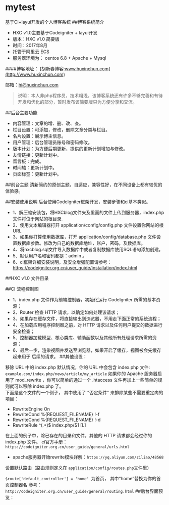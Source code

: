 # mytest
基于CI+layui开发的个人博客系统
##博客系统简介

* HXC v1.0主要基于Codeigniter + layui开发
* 版本：HXC v1.0 简要版
* 时间：2017年8月
* 托管于阿里云 ECS
* 服务器环境为： centos 6.8 + Apache + Mysql 

####博客地址：
[胡新春博客:www.huxinchun.com](http://www.huxinchun.com)

邮箱：hi@huxinchun.com
> 说明：本人非php程序员，技术粗浅，该博客系统还有许多不够完善和有待开发和优化的部分，暂时发布该简要版只为方便分享和交流。

##后台主要功能
* 内容管理：文章的增、删、改、查。
* 栏目设置：可添加，修改，删除文章分类与栏目。
* 名片设置：展示博主信息。
* 用户管理：后台管理员账号和密码修改。
* 版本计划：为方便后期更新，提供的更新计划增加与修改。
* 友情链接：更新计划中。
* 留言板：完成。
* 时间轴：更新计划中。
* 页面标签：更新计划中。

##前台主题
清新简约的原创主题，自适应，兼容性好，在不同设备上都有较优的体验感。

##安装使用说明
后台使用CodeIgniter框架开发，安装步骤和ci基本类似。

* 1、解压缩安装包，将HXCblog文件夹及里面的文件上传到服务器，index.php 文件将位于网站的根目录.
* 2、使用文本编辑器打开 application/config/config.php 文件设置你网站的根URL
* 3、如果你打算使用数据库，打开 application/config/database.php 文件设置数据库参数。修改为自己的数据库地址，账户，密码，及数据库。
* 4、将hxcblog.sql文件导入数据库中或者复制数据库使用SQL语句添加创建。
* 5、默认用户名和密码都是：admin 。
* 6、ci框架详细安装说明，及安全增强配置请参考：https://codeigniter.org.cn/user_guide/installation/index.html

##HXC v1.0 文件目录

##CI 流程控制图
* 1、index.php 文件作为前端控制器，初始化运行 CodeIgniter 所需的基本资源；
* 2、Router 检查 HTTP 请求，以确定如何处理该请求；
* 3、如果存在缓存文件，将直接输出到浏览器，不用走下面正常的系统流程；
* 4、在加载应用程序控制器之前，对 HTTP 请求以及任何用户提交的数据进行安全检查；
* 5、控制器加载模型、核心类库、辅助函数以及其他所有处理请求所需的资源；
* 6、最后一步，渲染视图并发送至浏览器，如果开启了缓存，视图被会先缓存起来用于 后续的请求。
##其他设置：

移除 URL 中的 index.php
默认情况，你的 URL 中会包含 index.php 文件:
`example.com/index.php/news/article/my_article`
如果你的 Apache 服务器启用了 mod_rewrite ，你可以简单的通过一个 .htaccess 文件再加上一些简单的规则就可以移除 index.php 了。  
下面是这个文件的一个例子， 其中使用了 "否定条件" 来排除某些不需要重定向的项目：

* RewriteEngine On  
* RewriteCond %{REQUEST_FILENAME} !-f  
* RewriteCond %{REQUEST_FILENAME} !-d  
* RewriteRule ^(.*)$ index.php/$1 [L]

在上面的例子中，除已存在的目录和文件，其他的 HTTP 请求都会经过你的 index.php 文件。
ci官方手册：`https://codeigniter.org.cn/user_guide/general/urls.html`

* apache服务器开始rewrite模块详解：`https://yq.aliyun.com/ziliao/48568`

设置默认路由（路由规则定义在 `application/config/routes.php`文件里）

`$route['default_controller'] = 'home' `为首页，
其中“home”替换为你的首页控制器名
参考：`http://codeigniter.org.cn/user_guide/general/routing.html`
##后台界面预览：
